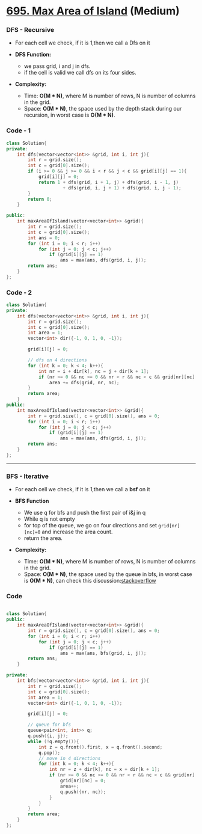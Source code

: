 # [695. Max Area of Island](https://leetcode.com/problems/max-area-of-island/) (Medium)

### DFS - Recursive

-   For each cell we check, if it is 1,then we call a Dfs on it

-   **DFS Function:**

    -   we pass grid, i and j in dfs.
    -   if the cell is valid we call dfs on its four sides.

-   **Complexity:**

    -   Time: **O(M \* N)**, where M is number of rows, N is number of columns in the grid.
    -   Space: **O(M \* N)**, the space used by the depth stack during our recursion, in worst case is **O(M \* N)**.

### Code - 1

```cpp
class Solution{
private:
    int dfs(vector<vector<int>> &grid, int i, int j){
        int r = grid.size();
        int c = grid[0].size();
        if (i >= 0 && j >= 0 && i < r && j < c && grid[i][j] == 1){
            grid[i][j] = 0;
            return 1 + dfs(grid, i + 1, j) + dfs(grid, i - 1, j)
                     + dfs(grid, i, j + 1) + dfs(grid, i, j - 1);
        }
        return 0;
    }

public:
    int maxAreaOfIsland(vector<vector<int>> &grid){
        int r = grid.size();
        int c = grid[0].size();
        int ans = 0;
        for (int i = 0; i < r; i++)
            for (int j = 0; j < c; j++)
                if (grid[i][j] == 1)
                    ans = max(ans, dfs(grid, i, j));
        return ans;
    }
};
```

### Code - 2

```cpp
class Solution{
private:
    int dfs(vector<vector<int>> &grid, int i, int j){
        int r = grid.size();
        int c = grid[0].size();
        int area = 1;
        vector<int> dir({-1, 0, 1, 0, -1});

        grid[i][j] = 0;

        // dfs on 4 directions
        for (int k = 0; k < 4; k++){
            int nr = i + dir[k], nc = j + dir[k + 1];
            if (nr >= 0 && nc >= 0 && nr < r && nc < c && grid[nr][nc] == 1)
                area += dfs(grid, nr, nc);
        }
        return area;
    }
public:
    int maxAreaOfIsland(vector<vector<int>> &grid){
        int r = grid.size(), c = grid[0].size(), ans = 0;
        for (int i = 0; i < r; i++)
            for (int j = 0; j < c; j++)
                if (grid[i][j] == 1)
                    ans = max(ans, dfs(grid, i, j));
        return ans;
    }
};
```

---

### BFS - Iterative

-   For each cell we check, if it is 1,then we call a **bsf** on it

-   **BFS Function**

    -   We use q for bfs and push the first pair of i&j in q
    -   While q is not empty
    -   for top of the queue, we go on four directions and set `grid[nr][nc]=0` and increase the area count.
    -   return the area.

-   **Complexity:**

    -   Time: **O(M \* N)**, where M is number of rows, N is number of columns in the grid.
    -   Space: **O(M \* N)**, the space used by the queue in bfs, in worst case is **O(M \* N)**, can check this discussion:[stackoverflow](https://stackoverflow.com/a/50912382/4084297)

### Code

```cpp

class Solution{
public:
    int maxAreaOfIsland(vector<vector<int>> &grid){
        int r = grid.size(), c = grid[0].size(), ans = 0;
        for (int i = 0; i < r; i++)
            for (int j = 0; j < c; j++)
                if (grid[i][j] == 1)
                    ans = max(ans, bfs(grid, i, j));
        return ans;
    }

private:
    int bfs(vector<vector<int>> &grid, int i, int j){
        int r = grid.size();
        int c = grid[0].size();
        int area = 1;
        vector<int> dir({-1, 0, 1, 0, -1});

        grid[i][j] = 0;

        // queue for bfs
        queue<pair<int, int>> q;
        q.push({i, j});
        while (!q.empty()){
            int z = q.front().first, x = q.front().second;
            q.pop();
            // move in 4 directions
            for (int k = 0; k < 4; k++){
                int nr = z + dir[k], nc = x + dir[k + 1];
                if (nr >= 0 && nc >= 0 && nr < r && nc < c && grid[nr][nc] == 1){
                    grid[nr][nc] = 0;
                    area++;
                    q.push({nr, nc});
                }
            }
        }
        return area;
    }
};

```
